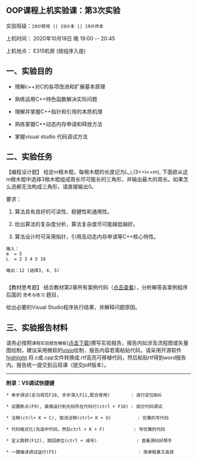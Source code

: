 **OOP课程上机实验课：第3次实验**
---

实验班级：`19计联培 || 19计本 || 19计师本`

上机时间： 2020年10月18日 晚 19:00 -- 20:45

上机地点：  E315机房 (按组序入座)


## 一、实验目的

*  理解c++对C的各项改进和扩展基本原理
 
*  熟练运用C++特色函数解决实际问题

*  理解并掌握C++指针和引用的本质机理

*  熟练掌握C++动态内存申请和释放方法

*  掌握visual studio 代码调试方法



## 二、实验任务

【编程设计题】 给定m根木棍，每根木棍的长度记为L_i,(3<=i<=m), 下面欲从这m根木棍中选择3根木棍组成周长尽可能长的三角形，并输出最大的周长。如果怎么选都无法构成三角形，请直接输出0。

要求：

1. 算法具有良好的可读性、稳健性和通用性。

2. 给出算法的复杂度分析，算法复杂度尽可能越低越好。

3. 算法设计时可采用指针，引用及动态内存申请等C++核心特性。



```
输入：
m  = 5
L  = 2 3 4 5 10
     
输出：12 (选择3, 4, 5)
 
 ```

【教材思考题】 结合教材第2章所有案例代码（[点击查看](https://github.com/tsingke/OOP_Book)），分析解答各案例程序后面的 `思考与练习` 题目，
  
  给出必要的Visual Studio程序执行结果，并解释问题原因。
  

## 三、实验报告材料

请务必按照`课程实验报告模板`([点击下载](https://github.com/tsingke/OOP_Homework/raw/master/%E3%80%8A%E9%9D%A2%E5%90%91%E5%AF%B9%E8%B1%A1%E7%A8%8B%E5%BA%8F%E8%AE%BE%E8%AE%A1%E3%80%8B%E5%AE%9E%E9%AA%8C%E6%8A%A5%E5%91%8A%E6%A8%A1%E6%9D%BF.docx))撰写实验报告，报告内如涉及流程图或矢量图绘制，建议采用微软的[visio](https://pan.baidu.com/s/1L4y1pWXcJjojZlIAQZjPAg)绘制，报告内容若需粘贴代码，请采用开源软件 [highlight](http://www.andre-simon.de/zip/highlight-setup-3.53-x64.exe) 将.c或.cpp文件转换成.rtf高亮可移植代码，然后粘贴rtf得到word报告内。报告统一提交到云班课（提交pdf版本）。

---

  **附录：VS调试快捷键**

   ```  
   * 单步调试(走马观花F10, 步步深入F11,配合使用)        : 逐行定位BUG
   
   * 设置断点(F9), 直接运行到光标所在代码行(ctrl + F10) : 部分代码调试
   
   * 注释(ctrl+ K + C), 取消注释(ctrl+ K + U)          : 优雅的写代码
   
   * 代码格式化(先选中代码，然后ctrl + K + F)           : 写优雅的代码
   
   * 定义跳转(F12), 跳回原位(ctrl + 减号)               : 查看源码好帮手
   
   * 一键编译调试运行(F5)                               : 简单粗暴又高效                      
 

   ```


